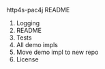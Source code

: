 http4s-pac4j README

1. Logging
2. README
3. Tests
4. All demo impls
5. Move demo impl to new repo
6. License
